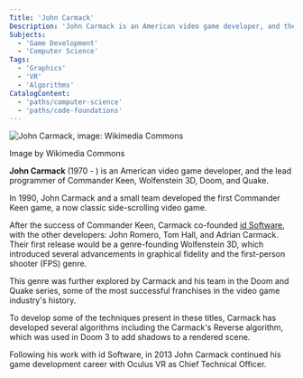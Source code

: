 ```yaml
---
Title: 'John Carmack'
Description: 'John Carmack is an American video game developer, and the lead programmer of Commander Keen, Wolfenstein 3D, Doom, and Quake.'
Subjects:
  - 'Game Development'
  - 'Computer Science'
Tags:
  - 'Graphics'
  - 'VR'
  - 'Algorithms'
CatalogContent:
  - 'paths/computer-science'
  - 'paths/code-foundations'
---
```


![John Carmack, image: Wikimedia Commons](https://raw.githubusercontent.com/Codecademy/docs/main/media/john_carmack.png)

Image by Wikimedia Commons

**John Carmack** (1970 - ) is an American video game developer, and the lead programmer of Commander Keen, Wolfenstein 3D, Doom, and Quake.

In 1990, John Carmack and a small team developed the first Commander Keen game, a now classic side-scrolling video game.

After the success of Commander Keen, Carmack co-founded [id Software](https://www.idsoftware.com), with the other developers: John Romero, Tom Hall, and Adrian Carmack. Their first release would be a genre-founding Wolfenstein 3D, which introduced several advancements in graphical fidelity and the first-person shooter (FPS) genre.

This genre was further explored by Carmack and his team in the Doom and Quake series, some of the most successful franchises in the video game industry's history.

To develop some of the techniques present in these titles, Carmack has developed several algorithms including the Carmack's Reverse algorithm, which was used in Doom 3 to add shadows to a rendered scene.

Following his work with id Software, in 2013 John Carmack continued his game development career with Oculus VR as Chief Technical Officer.
